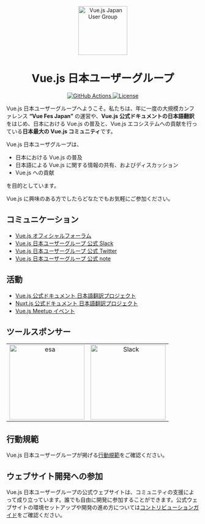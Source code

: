 <p align="center">
  <img width="128" src="https://raw.githubusercontent.com/vuejs-jp/home/master/.github/assets/vuejs-jp.png" alt="Vue.js Japan User Group">
</p>

<h1 align="center">Vue.js 日本ユーザーグループ</h1>

<p align="center">
  <a href="https://github.com/vuejs-jp/home/actions">
    <img src="https://github.com/vuejs-jp/home/workflows/Test/badge.svg" alt="GitHub Actions">
  </a>
  <a href="https://github.com/vuejs-jp/home/blob/master/LICENSE">
    <img src="https://img.shields.io/npm/l/vue.svg" alt="License">
  </a>
</p>

Vue.js 日本ユーザーグループへようこそ。私たちは、年に一度の大規模カンファレンス **“Vue Fes Japan”** の運営や、**Vue.js 公式ドキュメントの日本語翻訳**をはじめ、日本における Vue.js の普及と、Vue.js エコシステムへの貢献を行っている**日本最大の Vue.js コミュニティ**です。

Vue.js 日本ユーザグループは、

- 日本における Vue.js の普及
- 日本語による Vue.js に関する情報の共有、およびディスカッション
- Vue.js への貢献

を目的としています。

Vue.js に興味のある方でしたらどなたでもお気軽にご参加ください。

## コミュニケーション

- [Vue.js オフィシャルフォーラム](http://forum.vuejs.org)
- [Vue.js 日本ユーザーグループ 公式 Slack](https://join.slack.com/t/vuejs-jp/shared_invite/zt-pcpd1rnq-QTaoQ0U_gRiewCsyO6NH8Q)
- [Vue.js 日本ユーザーグループ 公式 Twitter](https://twitter.com/vuefes)
- [Vue.js 日本ユーザーグループ 公式 note](https://note.com/vuejs_jp)

## 活動

- [Vue.js 公式ドキュメント 日本語翻訳プロジェクト](https://github.com/vuejs/jp.vuejs.org)
- [Nuxt.js 公式ドキュメント 日本語翻訳プロジェクト](https://github.com/vuejs-jp/ja.nuxtjs.org/wiki)
- [Vue.js Meetup イベント](http://vuejs-meetup.connpass.com)

## ツールスポンサー

<table>
  <tbody>
    <tr>
      <td align="center" valign="middle">
        <a href="https://docs.esa.io/posts/239/" target="_blank">
          <img width="196px" src="https://raw.githubusercontent.com/vuejs-jp/home/master/.github/assets/esa.png" alt="esa">
        </a>
      </td>
      <td align="center" valign="middle">
        <a href="http://slack.com/" target="_blank">
          <img width="196px" src="https://raw.githubusercontent.com/vuejs-jp/home/master/.github/assets/slack.png" alt="Slack">
        </a>
      </td>
    </tr>
  </tbody>
</table>

## 行動規範

Vue.js 日本ユーザーグループが掲げる[行動規範](https://github.com/vuejs-jp/home/blob/master/.github/CODE_OF_CONDUCT.md)をご確認ください。

## ウェブサイト開発への参加

Vue.js 日本ユーザーグループの公式ウェブサイトは、コミュニティの支援によって成り立っています。誰でも自由に開発に参加することができます。公式ウェブサイトの環境セットアップや開発の進め方については[コントリビューションガイド](https://github.com/vuejs-jp/home/blob/master/.github/CONTRIBUTING.md)をご確認ください。
